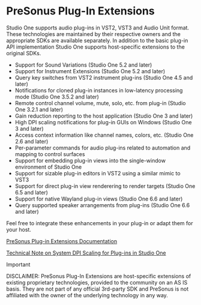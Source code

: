 # PreSonus Plug-In Extensions

Studio One supports audio plug-ins in VST2, VST3 and Audio Unit format. These technologies are maintained by their respective owners and the appropriate SDKs are available separately. In addition to the basic plug-in API implementation Studio One supports host-specific extensions to the original SDKs.

- Support for Sound Variations (Studio One 5.2 and later)
- Support for Instrument Extensions (Studio One 5.2 and later)
- Query key switches from VST2 instrument plug-ins (Studio One 4.5 and later)
- Notifications for cloned plug-in instances in low-latency processing mode (Studio One 3.5.2 and later)
- Remote control channel volume, mute, solo, etc. from plug-in (Studio One 3.2.1 and later)
- Gain reduction reporting to the host application (Studio One 3 and later)
- High DPI scaling notifications for plug-in GUIs on Windows (Studio One 3 and later)
- Access context information like channel names, colors, etc. (Studio One 2.6 and later)
- Per-parameter commands for audio plug-ins related to automation and mapping to control surfaces
- Support for embedding plug-in views into the single-window environment of Studio One
- Support for sizable plug-in editors in VST2 using a similar mimic to VST3
- Support for direct plug-in view renderering to render targets (Studio One 6.5 and later)
- Support for native Wayland plug-in views (Studio One 6.6 and later)
- Query supported speaker arrangements from plug-ins (Studio One 6.6 and later)

Feel free to integrate these enhancements in your plug-in or adapt them for your host.

[PreSonus Plug-in Extensions Documentation](https://github.com/fenderdigital/presonus-plugin-extensions/releases/latest/download/PluginExtension.pdf)

[Technical Note on System DPI Scaling for Plug-ins in Studio One](https://presonus.software/developer/technical-note-system-dpi-scaling.pdf)

> [!IMPORTANT]
> DISCLAIMER: PreSonus Plug-In Extensions are host-specific extensions of existing proprietary technologies, provided to the community on an AS IS basis. They are not part of any official 3rd-party SDK and PreSonus is not affiliated with the owner of the underlying technology in any way.
